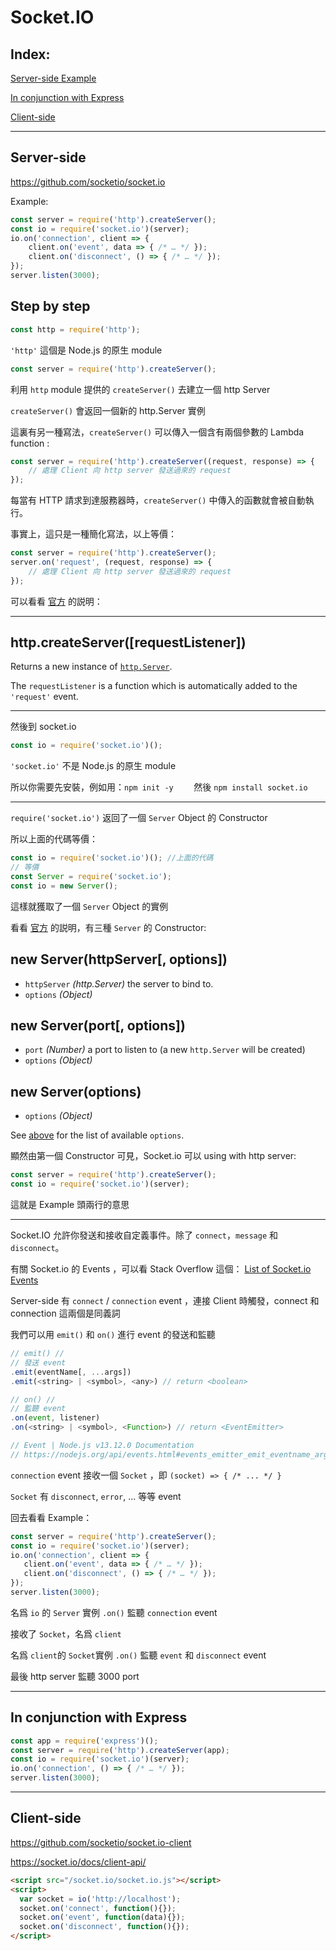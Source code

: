 # Socket.IO

## Index:

[Server-side Example](#server-side) 

[In conjunction with Express](#in-conjunction-with-express)

[Client-side](#client-side)

___

## Server-side

https://github.com/socketio/socket.io 

Example:

```js
const server = require('http').createServer();
const io = require('socket.io')(server);
io.on('connection', client => {
    client.on('event', data => { /* … */ });
    client.on('disconnect', () => { /* … */ });
});
server.listen(3000);
```

## Step by step

```js
const http = require('http');
```

`'http'` 這個是 Node.js 的原生 module

```js
const server = require('http').createServer();
```

利用 `http` module 提供的 `createServer()` 去建立一個 http Server

`createServer()` 會返回一個新的 http.Server 實例

這裏有另一種寫法，`createServer()` 可以傳入一個含有兩個參數的 Lambda function :

```javascript
const server = require('http').createServer((request, response) => {
    // 處理 Client 向 http server 發送過來的 request
});
```

每當有 HTTP 請求到達服務器時，`createServer()` 中傳入的函數就會被自動執行。

事實上，這只是一種簡化寫法，以上等價：

```js
const server = require('http').createServer();
server.on('request', (request, response) => {
    // 處理 Client 向 http server 發送過來的 request
});
```

可以看看 [官方](https://nodejs.org/dist/latest-v4.x/docs/api/http.html#http_http_createserver_requestlistener) 的説明：

___

## http.createServer([requestListener])

Returns a new instance of [`http.Server`](https://nodejs.org/dist/latest-v4.x/docs/api/http.html#http_class_http_server).

The `requestListener` is a function which is automatically added to the `'request'` event.

___

然後到 socket.io

```js
const io = require('socket.io')();
```

`'socket.io'` 不是 Node.js 的原生 module

所以你需要先安裝，例如用：`npm init -y    `  然後  `npm install socket.io`

___

`require('socket.io')`  返回了一個 `Server` Object 的 Constructor

所以上面的代碼等價：

```js
const io = require('socket.io')(); //上面的代碼
// 等價
const Server = require('socket.io');
const io = new Server();
```

這樣就獲取了一個 `Server` Object 的實例

看看 [官方](https://socket.io/docs/server-api/) 的説明，有三種 `Server` 的 Constructor:

## new Server(httpServer[, options])

- `httpServer` *(http.Server)* the server to bind to.
- `options` *(Object)*

## new Server(port[, options])

- `port` *(Number)* a port to listen to (a new `http.Server` will be created)
- `options` *(Object)*

## new Server(options)

- `options` *(Object)*

See [above](https://socket.io/docs/server-api/#new-Server-httpServer-options) for the list of available `options`.

顯然由第一個 Constructor 可見，Socket.io 可以 using with http server:

```js
const server = require('http').createServer();
const io = require('socket.io')(server);
```

這就是 Example 頭兩行的意思

___

Socket.IO 允許你發送和接收自定義事件。除了 `connect`，`message` 和 `disconnect`。

有關 Socket.io 的 Events ，可以看 Stack Overflow 這個： [List of Socket.io Events](https://stackoverflow.com/questions/24224287/list-of-socket-io-events/24227414)

 Server-side 有 `connect` / `connection` event ，連接 Client 時觸發，connect 和 connection 這兩個是同義詞

我們可以用 `emit()` 和 `on()` 進行 event 的發送和監聽

```js
// emit() //
// 發送 event
.emit(eventName[, ...args]) 
.emit(<string> | <symbol>, <any>) // return <boolean>

// on() //
// 監聽 event 
.on(event, listener)
.on(<string> | <symbol>, <Function>) // return <EventEmitter>

// Event | Node.js v13.12.0 Documentation
// https://nodejs.org/api/events.html#events_emitter_emit_eventname_args
```

`connection` event 接收一個 `Socket`  ，即 `(socket) => { /* ... */ }`

`Socket` 有 `disconnect`, `error`, ... 等等 event 

回去看看 Example：

 ```js
const server = require('http').createServer();
const io = require('socket.io')(server);
io.on('connection', client => {
    client.on('event', data => { /* … */ });
    client.on('disconnect', () => { /* … */ });
});
server.listen(3000);
 ```

名爲 `io` 的  `Server` 實例 `.on()`  監聽 `connection` event

接收了 `Socket`，名爲 `client`

名爲 `client`的  `Socket`實例 `.on()` 監聽 `event` 和 `disconnect` event

最後 http server 監聽 3000 port

___

## In conjunction with Express

```js
const app = require('express')();
const server = require('http').createServer(app);
const io = require('socket.io')(server);
io.on('connection', () => { /* … */ });
server.listen(3000);
```

___

## Client-side

https://github.com/socketio/socket.io-client 

https://socket.io/docs/client-api/ 

```html
<script src="/socket.io/socket.io.js"></script>
<script>
  var socket = io('http://localhost');
  socket.on('connect', function(){});
  socket.on('event', function(data){});
  socket.on('disconnect', function(){});
</script>
```
